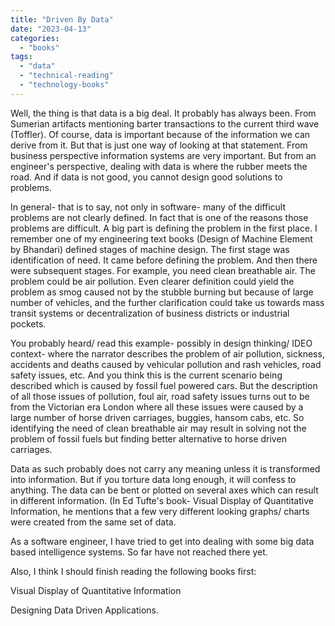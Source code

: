 ```yaml
---
title: "Driven By Data"
date: "2023-04-13"
categories: 
  - "books"
tags: 
  - "data"
  - "technical-reading"
  - "technology-books"
---
```


Well, the thing is that data is a big deal. It probably has always been. From Sumerian artifacts mentioning barter transactions to the current third wave (Toffler). Of course, data is important because of the information we can derive from it. But that is just one way of looking at that statement. From business perspective information systems are very important. But from an engineer's perspective, dealing with data is where the rubber meets the road. And if data is not good, you cannot design good solutions to problems.

In general- that is to say, not only in software- many of the difficult problems are not clearly defined. In fact that is one of the reasons those problems are difficult. A big part is defining the problem in the first place. I remember one of my engineering text books (Design of Machine Element by Bhandari) defined stages of machine design. The first stage was identification of need. It came before defining the problem. And then there were subsequent stages. For example, you need clean breathable air. The problem could be air pollution. Even clearer definition could yield the problem as smog caused not by the stubble burning but because of large number of vehicles, and the further clarification could take us towards mass transit systems or decentralization of business districts or industrial pockets.

You probably heard/ read this example- possibly in design thinking/ IDEO context- where the narrator describes the problem of air pollution, sickness, accidents and deaths caused by vehicular pollution and rash vehicles, road safety issues, etc. And you think this is the current scenario being described which is caused by fossil fuel powered cars. But the description of all those issues of pollution, foul air, road safety issues turns out to be from the Victorian era London where all these issues were caused by a large number of horse driven carriages, buggies, hansom cabs, etc. So identifying the need of clean breathable air may result in solving not the problem of fossil fuels but finding better alternative to horse driven carriages.

Data as such probably does not carry any meaning unless it is transformed into information. But if you torture data long enough, it will confess to anything. The data can be bent or plotted on several axes which can result in different information. (In Ed Tufte's book- Visual Display of Quantitative Information, he mentions that a few very different looking graphs/ charts were created from the same set of data.

As a software engineer, I have tried to get into dealing with some big data based intelligence systems. So far have not reached there yet.

Also, I think I should finish reading the following books first:

Visual Display of Quantitative Information

Designing Data Driven Applications.
